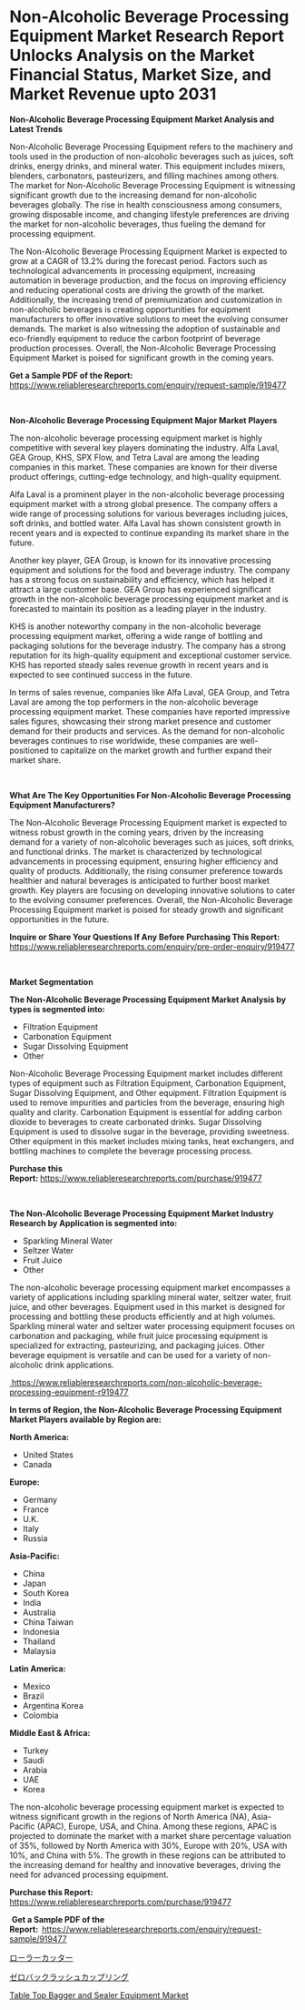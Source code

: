 <p><h1>Non-Alcoholic Beverage Processing Equipment Market Research Report Unlocks Analysis on the Market Financial Status, Market Size, and Market Revenue upto 2031</h1></p><p><strong>Non-Alcoholic Beverage Processing Equipment Market Analysis and Latest Trends</strong></p>
<p><p>Non-Alcoholic Beverage Processing Equipment refers to the machinery and tools used in the production of non-alcoholic beverages such as juices, soft drinks, energy drinks, and mineral water. This equipment includes mixers, blenders, carbonators, pasteurizers, and filling machines among others. The market for Non-Alcoholic Beverage Processing Equipment is witnessing significant growth due to the increasing demand for non-alcoholic beverages globally. The rise in health consciousness among consumers, growing disposable income, and changing lifestyle preferences are driving the market for non-alcoholic beverages, thus fueling the demand for processing equipment.</p><p>The Non-Alcoholic Beverage Processing Equipment Market is expected to grow at a CAGR of 13.2% during the forecast period. Factors such as technological advancements in processing equipment, increasing automation in beverage production, and the focus on improving efficiency and reducing operational costs are driving the growth of the market. Additionally, the increasing trend of premiumization and customization in non-alcoholic beverages is creating opportunities for equipment manufacturers to offer innovative solutions to meet the evolving consumer demands. The market is also witnessing the adoption of sustainable and eco-friendly equipment to reduce the carbon footprint of beverage production processes. Overall, the Non-Alcoholic Beverage Processing Equipment Market is poised for significant growth in the coming years.</p></p>
<p><strong>Get a Sample PDF of the Report:&nbsp;</strong> <a href="https://www.reliableresearchreports.com/enquiry/request-sample/919477">https://www.reliableresearchreports.com/enquiry/request-sample/919477</a></p>
<p>&nbsp;</p>
<p><strong>Non-Alcoholic Beverage Processing Equipment Major Market Players</strong></p>
<p><p>The non-alcoholic beverage processing equipment market is highly competitive with several key players dominating the industry. Alfa Laval, GEA Group, KHS, SPX Flow, and Tetra Laval are among the leading companies in this market. These companies are known for their diverse product offerings, cutting-edge technology, and high-quality equipment.</p><p>Alfa Laval is a prominent player in the non-alcoholic beverage processing equipment market with a strong global presence. The company offers a wide range of processing solutions for various beverages including juices, soft drinks, and bottled water. Alfa Laval has shown consistent growth in recent years and is expected to continue expanding its market share in the future.</p><p>Another key player, GEA Group, is known for its innovative processing equipment and solutions for the food and beverage industry. The company has a strong focus on sustainability and efficiency, which has helped it attract a large customer base. GEA Group has experienced significant growth in the non-alcoholic beverage processing equipment market and is forecasted to maintain its position as a leading player in the industry.</p><p>KHS is another noteworthy company in the non-alcoholic beverage processing equipment market, offering a wide range of bottling and packaging solutions for the beverage industry. The company has a strong reputation for its high-quality equipment and exceptional customer service. KHS has reported steady sales revenue growth in recent years and is expected to see continued success in the future.</p><p>In terms of sales revenue, companies like Alfa Laval, GEA Group, and Tetra Laval are among the top performers in the non-alcoholic beverage processing equipment market. These companies have reported impressive sales figures, showcasing their strong market presence and customer demand for their products and services. As the demand for non-alcoholic beverages continues to rise worldwide, these companies are well-positioned to capitalize on the market growth and further expand their market share.</p></p>
<p>&nbsp;</p>
<p><strong>What Are The Key Opportunities For Non-Alcoholic Beverage Processing Equipment Manufacturers?</strong></p>
<p><p>The Non-Alcoholic Beverage Processing Equipment market is expected to witness robust growth in the coming years, driven by the increasing demand for a variety of non-alcoholic beverages such as juices, soft drinks, and functional drinks. The market is characterized by technological advancements in processing equipment, ensuring higher efficiency and quality of products. Additionally, the rising consumer preference towards healthier and natural beverages is anticipated to further boost market growth. Key players are focusing on developing innovative solutions to cater to the evolving consumer preferences. Overall, the Non-Alcoholic Beverage Processing Equipment market is poised for steady growth and significant opportunities in the future.</p></p>
<p><strong>Inquire or Share Your Questions If Any Before Purchasing This Report:</strong> <a href="https://www.reliableresearchreports.com/enquiry/pre-order-enquiry/919477">https://www.reliableresearchreports.com/enquiry/pre-order-enquiry/919477</a></p>
<p>&nbsp;</p>
<p><strong>Market Segmentation</strong></p>
<p><strong>The Non-Alcoholic Beverage Processing Equipment Market Analysis by types is segmented into:</strong></p>
<p><ul><li>Filtration Equipment</li><li>Carbonation Equipment</li><li>Sugar Dissolving Equipment</li><li>Other</li></ul></p>
<p><p>Non-Alcoholic Beverage Processing Equipment market includes different types of equipment such as Filtration Equipment, Carbonation Equipment, Sugar Dissolving Equipment, and Other equipment. Filtration Equipment is used to remove impurities and particles from the beverage, ensuring high quality and clarity. Carbonation Equipment is essential for adding carbon dioxide to beverages to create carbonated drinks. Sugar Dissolving Equipment is used to dissolve sugar in the beverage, providing sweetness. Other equipment in this market includes mixing tanks, heat exchangers, and bottling machines to complete the beverage processing process.</p></p>
<p><strong>Purchase this Report:&nbsp;</strong><a href="https://www.reliableresearchreports.com/purchase/919477">https://www.reliableresearchreports.com/purchase/919477</a></p>
<p>&nbsp;</p>
<p><strong>The Non-Alcoholic Beverage Processing Equipment Market Industry Research by Application is segmented into:</strong></p>
<p><ul><li>Sparkling Mineral Water</li><li>Seltzer Water</li><li>Fruit Juice</li><li>Other</li></ul></p>
<p><p>The non-alcoholic beverage processing equipment market encompasses a variety of applications including sparkling mineral water, seltzer water, fruit juice, and other beverages. Equipment used in this market is designed for processing and bottling these products efficiently and at high volumes. Sparkling mineral water and seltzer water processing equipment focuses on carbonation and packaging, while fruit juice processing equipment is specialized for extracting, pasteurizing, and packaging juices. Other beverage equipment is versatile and can be used for a variety of non-alcoholic drink applications.</p></p>
<p><a href="https://www.reliableresearchreports.com/non-alcoholic-beverage-processing-equipment-r919477">&nbsp;https://www.reliableresearchreports.com/non-alcoholic-beverage-processing-equipment-r919477</a></p>
<p><strong>In terms of Region, the Non-Alcoholic Beverage Processing Equipment Market Players available by Region are:</strong></p>
<p>
    <p> <strong> North America: </strong>
        <ul>
            <li>United States</li>
            <li>Canada</li>
        </ul>
        </p> 
    <p> <strong> Europe: </strong>
        <ul>
            <li>Germany</li>
            <li>France</li>
            <li>U.K.</li>
            <li>Italy</li>
            <li>Russia</li>
        </ul>
        </p> 
    <p> <strong> Asia-Pacific: </strong>
        <ul>
            <li>China</li>
            <li>Japan</li>
            <li>South Korea</li>
            <li>India</li>
            <li>Australia</li>
            <li>China Taiwan</li>
            <li>Indonesia</li>
            <li>Thailand</li>
            <li>Malaysia</li>
        </ul>
        </p> 
    <p> <strong> Latin America: </strong>
        <ul>
            <li>Mexico</li>
            <li>Brazil</li>
            <li>Argentina Korea</li>
            <li>Colombia</li>
        </ul>
        </p> 
    <p> <strong> Middle East & Africa: </strong>
        <ul>
            <li>Turkey</li>
            <li>Saudi</li>
            <li>Arabia</li>
            <li>UAE</li>
            <li>Korea</li>
        </ul>
    </p>
    </p>
<p><p>The non-alcoholic beverage processing equipment market is expected to witness significant growth in the regions of North America (NA), Asia-Pacific (APAC), Europe, USA, and China. Among these regions, APAC is projected to dominate the market with a market share percentage valuation of 35%, followed by North America with 30%, Europe with 20%, USA with 10%, and China with 5%. The growth in these regions can be attributed to the increasing demand for healthy and innovative beverages, driving the need for advanced processing equipment.</p></p>
<p><strong>Purchase this Report: </strong><a href="https://www.reliableresearchreports.com/purchase/919477">https://www.reliableresearchreports.com/purchase/919477</a></p>
<p>&nbsp;<strong>Get a Sample PDF of the Report:&nbsp;&nbsp;</strong><a href="https://www.reliableresearchreports.com/enquiry/request-sample/919477">https://www.reliableresearchreports.com/enquiry/request-sample/919477</a></p>
<p><strong></strong></p>
<p><p><a href="https://github.com/KaydenJohns1964/Market-Research-Report-List-1/blob/main/122287239017.md">ローラーカッター</a></p><p><a href="https://github.com/decker5351/Market-Research-Report-List-1/blob/main/565692639018.md">ゼロバックラッシュカップリング</a></p><p><a href="https://github.com/mancsybtousav/Market-Research-Report-List-2/blob/main/table-top-bagger-and-sealer-equipment-market.md">Table Top Bagger and Sealer Equipment Market</a></p></p>
